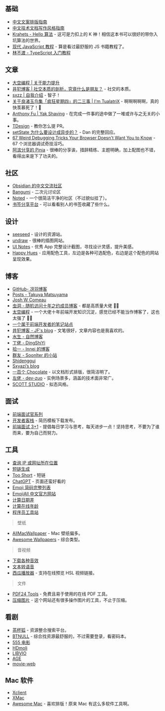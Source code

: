 ## 基础

- [中文文案排版指南](https://github.com/sparanoid/chinese-copywriting-guidelines)
- [中文技术文档写作风格指南](https://zh-style-guide.readthedocs.io/zh-cn/latest/)
- [Krahets - Hello 算法](https://www.hello-algo.com/) - 这可是力扣上的 K 神！相信这本书可以很好的带你入坑算法的世界。
- [现代 JavaScript 教程](https://zh.javascript.info/) - 算是看过最舒服的 JS 书籍教程了。
- [林不渡 - TypeScript 入门教程](https://juejin.cn/book/7288482920602271802)

## 文章

- [大空编程 | 关于能力提升](https://spacexcode.com/docs/source/ability)
- [井犯博客 | 社交本质的剖析，究竟什么是朋友？](https://nicejf.cn/13.html) - 社交的本质。
- [sxzz | 自我介绍](https://gist.github.com/sxzz/2ffb940cbc472e4e7a3ef9479a170e6f) - 智子！
- [关于良渚玉鸟集「疯狂星期四」的二三事 | I'm TualatriX](https://imtx.me/blog/birland-crazy-thursday/) - 啊啊啊啊啊，真的快羡慕死了！🥺
- [Anthony Fu | Yak Shaving](https://antfu.me/posts/about-yak-shaving-zh) - 在完成一件事的途中做了一堆或许与之无关的小事。
- [TDesign](https://tdesign.tencent.com/about/contributing) - 教你怎么提 PR。
- [setState 为什么要设计成异步的？](https://github.com/facebook/react/issues/11527#issuecomment-360199710) - Dan 的完整回应。
- [67 Weird Debugging Tricks Your Browser Doesn't Want You to Know](https://alan.norbauer.com/articles/browser-debugging-tricks) - 67 个浏览器调试奇技淫巧。
- [阿滨分享的 Pinia](https://tourmaline-lawyer-574.notion.site/Pinia-9c5d49fd3e08479b88bf3272321b3011) - 很棒的分享诶，措辞精练、主题明确，加上配图也不错，看得出来是下了功夫的。

## 社区

- [Obsidian 的中文交流社区](https://forum-zh.obsidian.md)
- [Bangumi](http://bangumi.tv/) - 二次元讨论区
- [Noted](https://n.td/) - 一个很简洁干净的社区（不过貌似挂了）。
- [书签分享平台](https://roam.mixcm.com) - 可以看看别人的书签收藏了些什么。

## 设计

- [seeseed](https://www.seeseed.com/) - 设计的资源站。
- [undraw](https://undraw.co/illustrations) - 很棒的插图网站。
- [UI Notes](https://uinotes.com) - 优秀 App 完整设计截图，寻找设计灵感，提升美感。
- [Happy Hues](https://www.happyhues.co/palettes/17) - 应用配色工具，左边是各种可选配色，右边是这个配色的网站呈现效果。

## 博客

- [GitHub- 冴羽博客](https://github.com/mqyqingfeng/Blog)
- [Posts - Takuya Matsuyama](https://www.craftz.dog/posts)
- [Josh W Comeau](https://www.joshwcomeau.com/)
- [虫洞 - 随机访问十年之约成员博客](https://www.foreverblog.cn/go.html) - 都是高质量大佬 🙏🏻
- [太空编程](https://spacexcode.com/) - 一个大佬十年前端开发知识沉淀，感觉已经不能当作博客了，这也太强了 🙏🏻
- [一个属于前端开发者的笔记站点](https://i-fanr.com/)
- [井犯博客 - JF's blog](https://nicejf.cn/) - 文笔很好，文章内容也是我喜欢的。
- [水生 - 自然博客](https://www.hsslive.cn/)
- [丁佬 - DingShiYi](https://a.dingshiyi.top/)
- [拾一 - Innei 的博客](https://innei.in/)
- [群友 - SoonIter 的小站](https://sooniter.site/)
- [Shidenggui](https://shidenggui.com/)
- [Sxyazi’s blog](https://sxyz.blog/)
- [一百个 Chocolate](https://chodocs.cn) - 以文档形式排版，很简洁明了。
- [左佬 - dev-zuo](http://f.zuo11.com/) - 实例场景多，涵盖的技术面非常广。
- [SCOTT STUDIO](https://blog.scott-studio.cn/) - 拟态风格。

## 面试

- [前端面试官系列](https://vue3js.cn/interview/)
- [开发者客栈](https://www.developers.pub/resume) - 简历模板下载发布。
- [前端面试 3+1](http://www.h-camel.com/index.html) - 提倡每日学习与思考，每天进步一点！坚持思考，不要为了谁而来，要为自己而努力。

## 工具

- [查询 IP 或网址所在位置](https://youtils.cc/geoip)
- [短链生成](https://reurl.cc/main/cn)
- [Too Short](https://too.st/) - 短链
- [ChatGPT](https://chatgpt.htcube.top/) - 页面还蛮好看的
- [Emoji 简码完整列表](https://github.com/ikatyang/emoji-cheat-sheet/blob/master/README.md)
- [EmojiAll 中文官方网站](https://www.emojiall.com/zh-hans)
- [计算日期差](https://www.dute.org/date-diff?ref=search)
- [计算在线年龄](https://uutool.cn/birth/)
- [程序员工具站](https://jutool.dev/)

> 壁纸

- [AllMacWallpaper](https://www.allmacwallpaper.com) - Mac 壁纸偏多。
- [Awesome Wallpapers](https://wallhaven.cc) - 综合类型。

> 音视频

- [下载各种音效](https://taira-komori.jpn.org/daily01cn.html)
- [文本转语音](https://ttsmaker.com/zh-cn)
- [西瓜播放器](https://v2.h5player.bytedance.com/generate/) - 支持在线预览 HSL 视频链接。

> 文件

- [PDF24 Tools](https://tools.pdf24.org/zh/) - 免费且易于使用的在线 PDF 工具。
- [压缩图片](https://imagestool.com/zh_CN/compress-images) - 这个网站还有很多操作图片的工具，不止于压缩。

## 看剧

- [茶杯狐](https://cupfox.app/) - 资源整合搜索平台。
- [BTNULL](https://www.btnull.org/) - 综合找资源最舒服的，不过需要登录，看密码本。
- [555 电影](https://zhenfanjixie.com/)
- [HDmoli](https://www.hdmoli.pro/)
- [LIBVIO](https://www.libvio.me/)
- [AGE](https://www.agedm.tv/)
- [movie-web](https://movie-web.app/)

## Mac 软件

- [Xclient](https://xclient.info/)
- [XMac](https://xmac.app/)
- [Awesome Mac](https://wangchujiang.com/awesome-mac/README-zh.html) - 喜欢排版！原来 Mac 有这么多软件工具啊。
